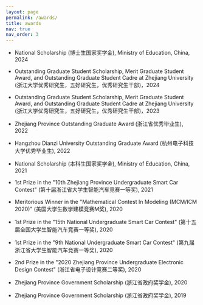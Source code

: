 ```yaml
---
layout: page
permalink: /awards/
title: awards
nav: true
nav_order: 3
---
```


- National Scholarship (博士生国家奖学金), Ministry of Education, China, 2024

- Outstanding Graduate Student Scholarship, Merit Graduate Student Award, and Outstanding Graduate Student Cadre at Zhejiang University (浙江大学优秀研究生，五好研究生，优秀研究生干部)，2024

- Outstanding Graduate Student Scholarship, Merit Graduate Student Award, and Outstanding Graduate Student Cadre at Zhejiang University (浙江大学优秀研究生，五好研究生，优秀研究生干部)，2023

- Zhejiang Province Outstanding Graduate Award (浙江省优秀毕业生), 2022

- Hangzhou Dianzi University Outstanding Graduate Award (杭州电子科技大学优秀毕业生), 2022

- National Scholarship (本科生国家奖学金), Ministry of Education, China, 2021

- 1st Prize in the "10th Zhejiang Province Undergraduate Smart Car Contest" (第十届浙江省大学生智能汽车竞赛一等奖), 2021

- Meritorious Winner in the "Mathematical Contest In Modeling (MCM/ICM 2020)" (美国大学生数学建模竞赛M奖), 2020

- 1st Prize in the "15th National Undergraduate Smart Car Contest" (第十五届全国大学生智能汽车竞赛一等奖), 2020

- 1st Prize in the "9th National Undergraduate Smart Car Contest" (第九届浙江省大学生智能汽车竞赛一等奖), 2020

- 2nd Prize in the "2020 Zhejiang Province Undergraduate Electronic Design Contest" (浙江省电子设计竞赛二等奖), 2020

- Zhejiang Province Government Scholarship (浙江省政府奖学金), 2020

- Zhejiang Province Government Scholarship (浙江省政府奖学金), 2019
